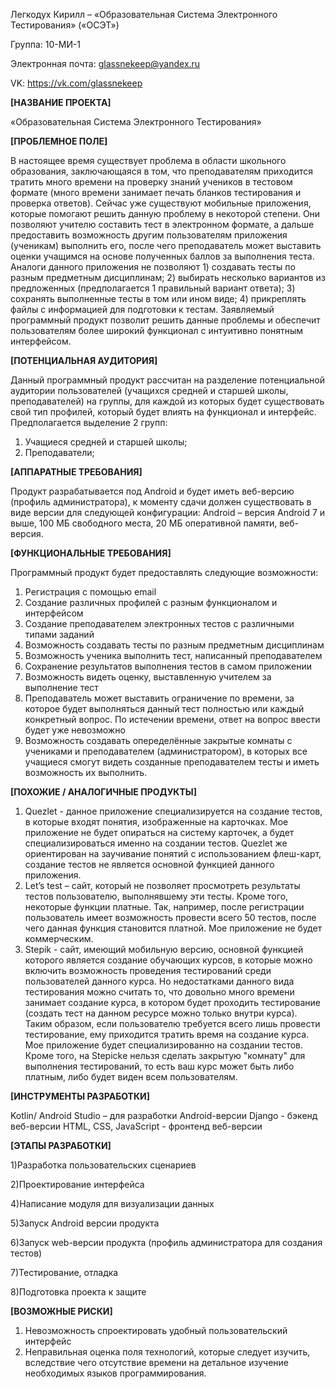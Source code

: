 Легкодух Кирилл – «Образовательная Система Электронного Тестирования» («ОСЭТ»)

Группа: 10-МИ-1

Электронная почта: glassnekeep@yandex.ru

VK: https://vk.com/glassnekeep

**[НАЗВАНИЕ ПРОЕКТА]**

«Образовательная Система Электронного Тестирования»

**[ПРОБЛЕМНОЕ ПОЛЕ]**

В настоящее время существует проблема в области школьного образования, заключающаяся в том, что преподавателям приходится тратить много времени на проверку знаний учеников в тестовом формате (много времени занимает печать бланков тестирования и проверка ответов). Сейчас уже существуют мобильные приложения, которые помогают решить данную проблему в некоторой степени. Они позволяют учителю составить тест в электронном формате, а дальше предоставить возможность другим пользователям приложения (ученикам) выполнить его, после чего преподаватель может выставить оценки учащимся на основе полученных баллов за выполнения теста. Аналоги данного приложения не позволяют 1) создавать тесты по разным предметным дисциплинам; 2) выбирать несколько вариантов из предложенных (предполагается 1 правильный вариант ответа); 3) сохранять выполненные тесты в том или ином виде; 4) прикреплять файлы с информацией для подготовки к тестам. Заявляемый программный продукт позволит решить данные проблемы и обеспечит пользователям более широкий функционал с интуитивно понятным интерфейсом.

**[ПОТЕНЦИАЛЬНАЯ АУДИТОРИЯ]**

Данный программный продукт рассчитан на разделение потенциальной аудитории пользователей (учащихся средней и старшей школы, преподавателей) на группы, для каждой из которых будет существовать свой тип профилей, который будет влиять на функционал и интерфейс.
Предполагается выделение 2 групп:
1)	Учащиеся средней и старшей школы;
2)	Преподаватели;

**[АППАРАТНЫЕ ТРЕБОВАНИЯ]**

Продукт разрабатывается под Android и будет иметь веб-версию (профиль администратора), к моменту сдачи должен существовать в виде версии для следующей конфигурации: Android – версия Android 7 и выше, 100 МБ свободного места, 20 МБ оперативной памяти, веб-версия.

**[ФУНКЦИОНАЛЬНЫЕ ТРЕБОВАНИЯ]**

Программный продукт будет предоставлять следующие возможности:
1)	Регистрация с помощью email
2)	Создание различных профилей с разным функционалом и интерфейсом
3)	Создание преподавателем электронных тестов с различными типами заданий
4)	Возможность создавать тесты по разным предметным дисциплинам
5)	Возможность ученика выполнить тест, написанный преподавателем
6)	Сохранение результатов выполнения тестов  в самом приложении
7)	Возможность видеть оценку, выставленную учителем за выполнение тест
8)	Преподаватель может выставить ограничение по времени, за которое будет выполняться данный тест полностью или каждый конкретный вопрос. По истечении времени, ответ на вопрос ввести будет уже невозможно
9) Возможность создавать опеределённые закрытые комнаты с учениками и преподавателем (администратором), в которых все учащиеся смогут видеть созданные преподавателем тесты и иметь возможность их выполнить.

**[ПОХОЖИЕ / АНАЛОГИЧНЫЕ ПРОДУКТЫ]**

1.	Quezlet - данное приложение специализируется на создание тестов, в которые входят понятия, изображенные на карточках. Мое приложение не будет опираться на систему карточек, а будет специализироваться именно на создании тестов. Quezlet же ориентирован на заучивание понятий с использованием флеш-карт, создание тестов не является основной функцией данного приложения.
2.	Let’s test – сайт, который не позволяет просмотреть результаты тестов пользователю, выполнявшему эти тесты. Кроме того, некоторые функции платные. Так, например, после регистрации пользователь имеет возможность провести всего 50 тестов, после чего данная функция становится платной. Мое приложение не будет коммерческим.
3. Stepik - сайт, имеющий мобильную версию, основной функцией которого является создание обучающих курсов, в которые можно включить возможность проведения тестирований среди пользователей данного курса. Но недостатками данного вида тестирования можно считать то, что довольно много времени занимает создание курса, в котором будет проходить тестирование (создать тест на данном ресурсе можно только внутри курса). Таким образом, если пользователю требуется всего лишь провести тестирование, ему приходится тратить время на создание курса. Мое приложение будет специализированно на создании тестов. Кроме того, на Stepickе нельзя сделать закрытую "комнату" для выполнения тестирований, то есть ваш курс может быть либо платным, либо будет виден всем пользователям.

**[ИНСТРУМЕНТЫ РАЗРАБОТКИ]**

Kotlin/ Android Studio – для разработки Android-версии
Django - бэкенд веб-версии
HTML, CSS, JavaScript - фронтенд веб-версии

**[ЭТАПЫ РАЗРАБОТКИ]**

1)Разработка пользовательских сценариев

2)Проектирование интерфейса

4)Написание модуля для визуализации данных

5)Запуск Android версии продукта

6)Запуск web-версии продукта (профиль администратора для создания тестов)

7)Тестирование, отладка

8)Подготовка проекта к защите

**[ВОЗМОЖНЫЕ РИСКИ]**

1)	Невозможность спроектировать удобный пользовательский интерфейс
2)	Неправильная оценка поля технологий, которые следует изучить, вследствие чего отсутствие времени на детальное изучение необходимых языков программирования.
